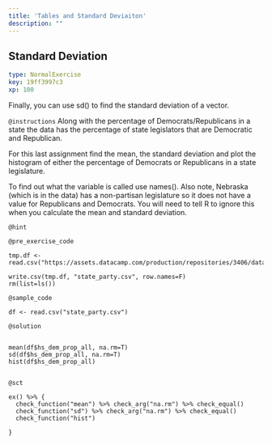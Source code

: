 ```yaml
---
title: 'Tables and Standard Deviaiton'
description: ""
---
```


## Standard Deviation

```yaml
type: NormalExercise
key: 19ff3997c3
xp: 100
```

Finally, you can use sd() to find the standard deviation of a vector.

`@instructions`
Along with the percentage of Democrats/Republicans in a state the data has the percentage of state legislators that are Democratic and Republican. 

For this last assignment find the mean, the standard deviation and plot the histogram of either the percentage of Democrats or Republicans in a state legislature. 

To find out what the variable is called use names(). Also note, Nebraska (which is in the data) has a non-partisan legislature so it does not have a value for Republicans and Democrats. You will need to tell R to ignore this when you calculate the mean and standard deviation.

`@hint`


`@pre_exercise_code`

```{r}
tmp.df <- read.csv("https://assets.datacamp.com/production/repositories/3406/datasets/f4fba345dc08afca82b97fc821143163783daaa8/state_party.csv")

write.csv(tmp.df, "state_party.csv", row.names=F)
rm(list=ls())
```


`@sample_code`

```{r}
df <- read.csv("state_party.csv")

```


`@solution`

```{r}

mean(df$hs_dem_prop_all, na.rm=T)
sd(df$hs_dem_prop_all, na.rm=T)
hist(df$hs_dem_prop_all)


```


`@sct`

```{r}
ex() %>% {
  check_function("mean") %>% check_arg("na.rm") %>% check_equal()
  check_function("sd") %>% check_arg("na.rm") %>% check_equal()
  check_function("hist") 

}
```
